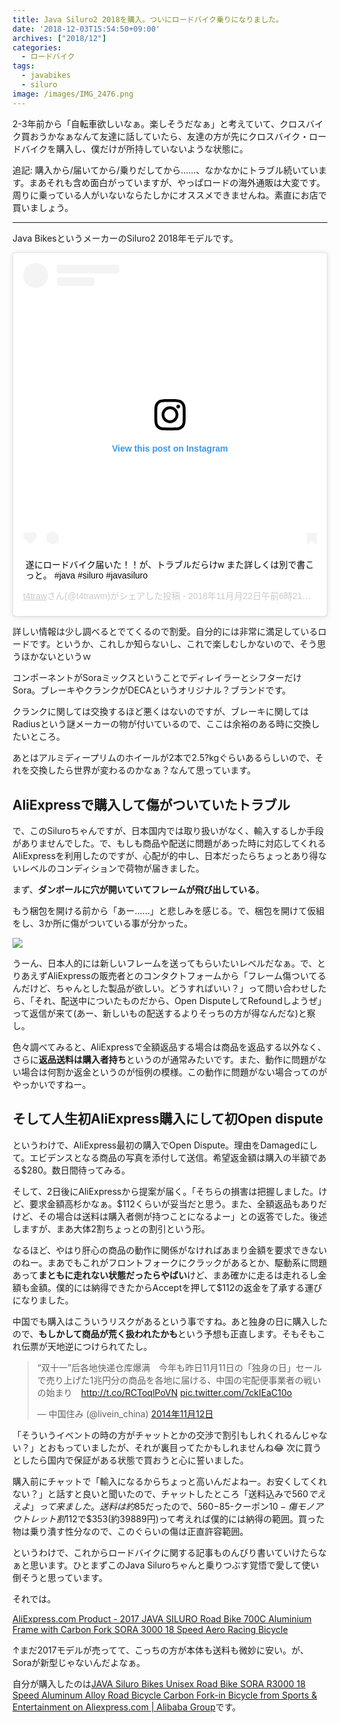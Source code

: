 ```yaml
---
title: Java Siluro2 2018を購入。ついにロードバイク乗りになりました。
date: '2018-12-03T15:54:50+09:00'
archives: ["2018/12"]
categories:
  - ロードバイク
tags:
  - javabikes
  - siluro
image: /images/IMG_2476.png
---
```

2-3年前から「自転車欲しいなぁ。楽しそうだなぁ」と考えていて、クロスバイク買おうかなぁなんて友達に話していたら、友達の方が先にクロスバイク・ロードバイクを購入し、僕だけが所持していないような状態に。

<!--more-->

追記: 購入から/届いてから/乗りだしてから……、なかなかにトラブル続いています。まあそれも含め面白がっていますが、やっぱロードの海外通販は大変です。周りに乗っている人がいないならたしかにオススメできませんね。素直にお店で買いましょう。

---

Java BikesというメーカーのSiluro2 2018年モデルです。

<blockquote class="instagram-media" data-instgrm-captioned data-instgrm-permalink="https://www.instagram.com/p/BqfFxNxBXZo/?utm_source=ig_embed&amp;utm_medium=loading" data-instgrm-version="12" style=" background:#FFF; border:0; border-radius:3px; box-shadow:0 0 1px 0 rgba(0,0,0,0.5),0 1px 10px 0 rgba(0,0,0,0.15); margin: 1px; max-width:540px; min-width:326px; padding:0; width:99.375%; width:-webkit-calc(100% - 2px); width:calc(100% - 2px);"><div style="padding:16px;"> <a href="https://www.instagram.com/p/BqfFxNxBXZo/?utm_source=ig_embed&amp;utm_medium=loading" style=" background:#FFFFFF; line-height:0; padding:0 0; text-align:center; text-decoration:none; width:100%;" target="_blank"> <div style=" display: flex; flex-direction: row; align-items: center;"> <div style="background-color: #F4F4F4; border-radius: 50%; flex-grow: 0; height: 40px; margin-right: 14px; width: 40px;"></div> <div style="display: flex; flex-direction: column; flex-grow: 1; justify-content: center;"> <div style=" background-color: #F4F4F4; border-radius: 4px; flex-grow: 0; height: 14px; margin-bottom: 6px; width: 100px;"></div> <div style=" background-color: #F4F4F4; border-radius: 4px; flex-grow: 0; height: 14px; width: 60px;"></div></div></div><div style="padding: 19% 0;"></div><div style="display:block; height:50px; margin:0 auto 12px; width:50px;"><svg width="50px" height="50px" viewBox="0 0 60 60" version="1.1" xmlns="https://www.w3.org/2000/svg" xmlns:xlink="https://www.w3.org/1999/xlink"><g stroke="none" stroke-width="1" fill="none" fill-rule="evenodd"><g transform="translate(-511.000000, -20.000000)" fill="#000000"><g><path d="M556.869,30.41 C554.814,30.41 553.148,32.076 553.148,34.131 C553.148,36.186 554.814,37.852 556.869,37.852 C558.924,37.852 560.59,36.186 560.59,34.131 C560.59,32.076 558.924,30.41 556.869,30.41 M541,60.657 C535.114,60.657 530.342,55.887 530.342,50 C530.342,44.114 535.114,39.342 541,39.342 C546.887,39.342 551.658,44.114 551.658,50 C551.658,55.887 546.887,60.657 541,60.657 M541,33.886 C532.1,33.886 524.886,41.1 524.886,50 C524.886,58.899 532.1,66.113 541,66.113 C549.9,66.113 557.115,58.899 557.115,50 C557.115,41.1 549.9,33.886 541,33.886 M565.378,62.101 C565.244,65.022 564.756,66.606 564.346,67.663 C563.803,69.06 563.154,70.057 562.106,71.106 C561.058,72.155 560.06,72.803 558.662,73.347 C557.607,73.757 556.021,74.244 553.102,74.378 C549.944,74.521 548.997,74.552 541,74.552 C533.003,74.552 532.056,74.521 528.898,74.378 C525.979,74.244 524.393,73.757 523.338,73.347 C521.94,72.803 520.942,72.155 519.894,71.106 C518.846,70.057 518.197,69.06 517.654,67.663 C517.244,66.606 516.755,65.022 516.623,62.101 C516.479,58.943 516.448,57.996 516.448,50 C516.448,42.003 516.479,41.056 516.623,37.899 C516.755,34.978 517.244,33.391 517.654,32.338 C518.197,30.938 518.846,29.942 519.894,28.894 C520.942,27.846 521.94,27.196 523.338,26.654 C524.393,26.244 525.979,25.756 528.898,25.623 C532.057,25.479 533.004,25.448 541,25.448 C548.997,25.448 549.943,25.479 553.102,25.623 C556.021,25.756 557.607,26.244 558.662,26.654 C560.06,27.196 561.058,27.846 562.106,28.894 C563.154,29.942 563.803,30.938 564.346,32.338 C564.756,33.391 565.244,34.978 565.378,37.899 C565.522,41.056 565.552,42.003 565.552,50 C565.552,57.996 565.522,58.943 565.378,62.101 M570.82,37.631 C570.674,34.438 570.167,32.258 569.425,30.349 C568.659,28.377 567.633,26.702 565.965,25.035 C564.297,23.368 562.623,22.342 560.652,21.575 C558.743,20.834 556.562,20.326 553.369,20.18 C550.169,20.033 549.148,20 541,20 C532.853,20 531.831,20.033 528.631,20.18 C525.438,20.326 523.257,20.834 521.349,21.575 C519.376,22.342 517.703,23.368 516.035,25.035 C514.368,26.702 513.342,28.377 512.574,30.349 C511.834,32.258 511.326,34.438 511.181,37.631 C511.035,40.831 511,41.851 511,50 C511,58.147 511.035,59.17 511.181,62.369 C511.326,65.562 511.834,67.743 512.574,69.651 C513.342,71.625 514.368,73.296 516.035,74.965 C517.703,76.634 519.376,77.658 521.349,78.425 C523.257,79.167 525.438,79.673 528.631,79.82 C531.831,79.965 532.853,80.001 541,80.001 C549.148,80.001 550.169,79.965 553.369,79.82 C556.562,79.673 558.743,79.167 560.652,78.425 C562.623,77.658 564.297,76.634 565.965,74.965 C567.633,73.296 568.659,71.625 569.425,69.651 C570.167,67.743 570.674,65.562 570.82,62.369 C570.966,59.17 571,58.147 571,50 C571,41.851 570.966,40.831 570.82,37.631"></path></g></g></g></svg></div><div style="padding-top: 8px;"> <div style=" color:#3897f0; font-family:Arial,sans-serif; font-size:14px; font-style:normal; font-weight:550; line-height:18px;"> View this post on Instagram</div></div><div style="padding: 12.5% 0;"></div> <div style="display: flex; flex-direction: row; margin-bottom: 14px; align-items: center;"><div> <div style="background-color: #F4F4F4; border-radius: 50%; height: 12.5px; width: 12.5px; transform: translateX(0px) translateY(7px);"></div> <div style="background-color: #F4F4F4; height: 12.5px; transform: rotate(-45deg) translateX(3px) translateY(1px); width: 12.5px; flex-grow: 0; margin-right: 14px; margin-left: 2px;"></div> <div style="background-color: #F4F4F4; border-radius: 50%; height: 12.5px; width: 12.5px; transform: translateX(9px) translateY(-18px);"></div></div><div style="margin-left: 8px;"> <div style=" background-color: #F4F4F4; border-radius: 50%; flex-grow: 0; height: 20px; width: 20px;"></div> <div style=" width: 0; height: 0; border-top: 2px solid transparent; border-left: 6px solid #f4f4f4; border-bottom: 2px solid transparent; transform: translateX(16px) translateY(-4px) rotate(30deg)"></div></div><div style="margin-left: auto;"> <div style=" width: 0px; border-top: 8px solid #F4F4F4; border-right: 8px solid transparent; transform: translateY(16px);"></div> <div style=" background-color: #F4F4F4; flex-grow: 0; height: 12px; width: 16px; transform: translateY(-4px);"></div> <div style=" width: 0; height: 0; border-top: 8px solid #F4F4F4; border-left: 8px solid transparent; transform: translateY(-4px) translateX(8px);"></div></div></div></a> <p style=" margin:8px 0 0 0; padding:0 4px;"> <a href="https://www.instagram.com/p/BqfFxNxBXZo/?utm_source=ig_embed&amp;utm_medium=loading" style=" color:#000; font-family:Arial,sans-serif; font-size:14px; font-style:normal; font-weight:normal; line-height:17px; text-decoration:none; word-wrap:break-word;" target="_blank">遂にロードバイク届いた！！が、トラブルだらけw また詳しくは別で書こっと。 #java #siluro #javasiluro</a></p> <p style=" color:#c9c8cd; font-family:Arial,sans-serif; font-size:14px; line-height:17px; margin-bottom:0; margin-top:8px; overflow:hidden; padding:8px 0 7px; text-align:center; text-overflow:ellipsis; white-space:nowrap;"><a href="https://www.instagram.com/t4trawm/?utm_source=ig_embed&amp;utm_medium=loading" style=" color:#c9c8cd; font-family:Arial,sans-serif; font-size:14px; font-style:normal; font-weight:normal; line-height:17px;" target="_blank"> t4traw</a>さん(@t4trawm)がシェアした投稿 - <time style=" font-family:Arial,sans-serif; font-size:14px; line-height:17px;" datetime="2018-11-22T14:21:40+00:00">2018年11月月22日午前6時21分PST</time></p></div></blockquote> <script async src="//www.instagram.com/embed.js"></script>

詳しい情報は少し調べるとでてくるので割愛。自分的には非常に満足しているロードです。というか、これしか知らないし、これで楽しむしかないので、そう思うほかないというｗ

コンポーネントがSoraミックスということでディレイラーとシフターだけSora。ブレーキやクランクがDECAというオリジナル？ブランドです。

クランクに関しては交換するほど悪くはないのですが、ブレーキに関してはRadiusという謎メーカーの物が付いているので、ここは余裕のある時に交換したいところ。

あとはアルミディープリムのホイールが2本で2.5?kgぐらいあるらしいので、それを交換したら世界が変わるのかなぁ？なんて思っています。

## AliExpressで購入して傷がついていたトラブル

で、このSiluroちゃんですが、日本国内では取り扱いがなく、輸入するしか手段がありませんでした。で、もしも商品や配送に問題があった時に対応してくれるAliExpressを利用したのですが、心配が的中し、日本だったらちょっとあり得ないレベルのコンディションで荷物が届きました。

まず、**ダンボールに穴が開いていてフレームが飛び出している**。

もう梱包を開ける前から「あー……」と悲しみを感じる。で、梱包を開けて仮組をし、3か所に傷がついている事が分かった。

![](/images/2018-12-04_12-03-12.png)

うーん、日本人的には新しいフレームを送ってもらいたいレベルだなぁ。で、とりあえずAliExpressの販売者とのコンタクトフォームから「フレーム傷ついてるんだけど、ちゃんとした製品が欲しい。どうすればいい？」って問い合わせしたら、「それ、配送中についたものだから、Open DisputeしてRefoundしようぜ」って返信が来て(あー、新しいもの配送するよりそっちの方が得なんだな)と察し。

色々調べてみると、AliExpressで全額返品する場合は商品を返品する以外なく、さらに**返品送料は購入者持ち**というのが通常みたいです。また、動作に問題がない場合は何割か返金というのが恒例の模様。この動作に問題がない場合ってのがやっかいですねー。

## そして人生初AliExpress購入にして初Open dispute

というわけで、AliExpress最初の購入でOpen Dispute。理由をDamagedにして。エビデンスとなる商品の写真を添付して送信。希望返金額は購入の半額である$280。数日間待ってみる。

そして、2日後にAliExpressから提案が届く。「そちらの損害は把握しました。けど、要求金額高杉かなぁ。$112くらいが妥当だと思う。また、全額返品もありだけど、その場合は送料は購入者側が持つことになるよー」との返答でした。後述しますが、まあ大体2割ちょっとの割引という形。

なるほど、やはり肝心の商品の動作に関係がなければあまり金額を要求できないのねー。まあでもこれがフロントフォークにクラックがあるとか、駆動系に問題あって**まともに走れない状態だったらやばい**けど、まあ確かに走るは走れるし金額も金額。僕的には納得できたからAcceptを押して$112の返金を了承する運びになりました。

中国でも購入はこういうリスクがあるという事ですね。あと独身の日に購入したので、**もしかして商品が荒く扱われたかも**という予想も正直します。そもそもこれ伝票が天地逆につけられてたし。

<blockquote class="twitter-tweet" data-lang="ja"><p lang="ja" dir="ltr">“双十一”后各地快递仓库爆满　今年も昨日11月11日の「独身の日」セールで売り上げた1兆円分の商品を各地に届ける、中国の宅配便事業者の戦いの始まり　<a href="http://t.co/RCToqlPoVN">http://t.co/RCToqlPoVN</a> <a href="http://t.co/7ckIEaC10o">pic.twitter.com/7ckIEaC10o</a></p>&mdash; 中国住み (@livein_china) <a href="https://twitter.com/livein_china/status/532559582858444800?ref_src=twsrc%5Etfw">2014年11月12日</a></blockquote>
<script async src="https://platform.twitter.com/widgets.js" charset="utf-8"></script>

「そういうイベントの時の方がチャットとかの交渉で割引もしれくれるんじゃない？」とおもっていましたが、それが裏目ってたかもしれませんね😂 次に買うとしたら国内で保証がある状態で買おうと心に誓いました。

購入前にチャットで「輸入になるからちょっと高いんだよねー。お安くしてくれない？」と話すと良いと聞いたので、チャットしたところ「送料込みで$560でええよ」って来ました。送料は約$85だったので、$560-$85-クーポン$10-傷モノアウトレット割$112で$353(約39889円)って考えれば僕的には納得の範囲。買った物は乗り潰す性分なので、このぐらいの傷は正直許容範囲。

というわけで、これからロードバイクに関する記事ものんびり書いていけたらなぁと思います。ひとまずこのJava Siluroちゃんと乗りつぶす覚悟で愛して使い倒そうと思っています。

それでは。

<a href="https://s.click.aliexpress.com/e/Rbcpn1Q" target="_blank">AliExpress.com Product - 2017 JAVA SILURO Road Bike 700C Aluminium Frame with Carbon Fork SORA 3000 18 Speed Aero Racing Bicycle</a>

↑まだ2017モデルが売ってて、こっちの方が本体も送料も微妙に安い。が、Soraが新型じゃないんだよなぁ。

自分が購入したのは[JAVA Siluro Bikes Unisex Road Bike SORA R3000 18 Speed Aluminum Alloy Road Bicycle Carbon Fork-in Bicycle from Sports & Entertainment on Aliexpress.com | Alibaba Group](https://www.aliexpress.com/item/2017-New-JAVA-Unisex-road-Bike-SORA-3500-18-Speed-Aluminum-Alloy-Road-Bicycle-Carbon-Fork/32794683637.html?spm=2114.search0604.3.3.d529ecf21KoGk9&ws_ab_test=searchweb0_0,searchweb201602_5_10065_10068_319_10059_10884_317_10887_10696_100031_321_322_10084_453_10083_454_10103_10618_10307_538_537_536,searchweb201603_51,ppcSwitch_0&algo_expid=07ec16ea-5c78-4982-b5ef-37562da04f93-0&algo_pvid=07ec16ea-5c78-4982-b5ef-37562da04f93)です。
